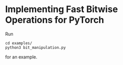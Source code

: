 # Implementing Fast Bitwise Operations for PyTorch

Run

    cd examples/
    python3 bit_manipulation.py

for an example.
